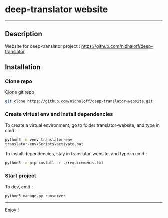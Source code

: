 # deep-translator website
---

## Description
Website for deep-translator project : https://github.com/nidhaloff/deep-translator

## Installation

### Clone repo
Clone git repo
```bash
git clone https://github.com/nidhaloff/deep-translator-website.git
```

### Create virtual env and install dependencies
To create a virtual environment, go to folder translator-website, and type in cmd :
```bash
python3 -m venv translator-env
translator-env\Scripts\activate.bat
```
To install dependencies, stay in translator-website, and type in cmd :
```bash
python3 -m pip install -r ./requirements.txt
```

### Start project
To dev, cmd :
```bash
python3 manage.py runserver
```

---

Enjoy !

